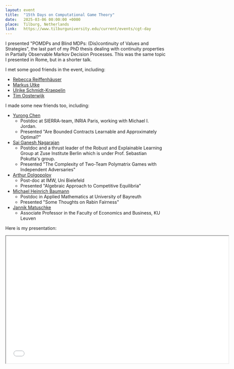 ```yaml
---
layout: event
title:  "15th Days on Computational Game Theory"
date:   2025-03-06 00:00:00 +0000
place:  Tilburg, Netherlands
link:   https://www.tilburguniversity.edu/current/events/cgt-day
---
```


I presented "POMDPs and Blind MDPs: (Dis)continuity of Values and Strategies", the last part of my PhD thesis dealing with continuity properties in Partially Observable Markov Decision Processes. This was the same topic I presented in Rome, but in a shorter talk.

I met some good friends in the event, including:
- [Rebecca Reiffenhäuser](https://reiffenhaeuser.de/)
- [Markus Utke](https://markus-utke.github.io/) 
- [Ulrike Schmidt-Kraepelin](https://sites.google.com/view/schmidt-kraepelin)
- [Tim Oosterwijk](https://sites.google.com/view/timoosterwijk/)

I made some new friends too, including:
- [Yurong Chen](https://ruyc.github.io/)
	- Postdoc at SIERRA-team, INRIA Paris, working with Michael I. Jordan.
	- Presented "Are Bounded Contracts Learnable and Approximately Optimal?"
- [Sai Ganesh Nagarajan](https://sites.google.com/view/sgnagarajan/home)
	- Postdoc and a thrust leader of the Robust and Explainable Learning Group at Zuse Institute Berlin which is under Prof. Sebastian Pokutta's group.
	- Presented "The Complexity of Two-Team Polymatrix Games with Independent Adversaries"
- [Arthur Dolgopolov](https://arthurdolgopolov.net/)
	- Post-doc at IMW, Uni Bielefeld 
	- Presented "Algebraic Approach to Competitive Equilibria"
- [Michael Heinrich Baumann](https://num.math.uni-bayreuth.de/en/team/michael-baumann/)
	- Postdoc in Applied Mathematics at University of Bayreuth
	- Presented "Some Thoughts on Rabin Fairness"
- [Jannik Matuschke](https://sites.google.com/view/jannikmatuschke)
	- Associate Professor in the Faculty of Economics and Business, KU Leuven


Here is my presentation:
<iframe src="presentations\2025-02 Computational Game Theory - Tilburg.pdf" height="400" width="700"></iframe>


